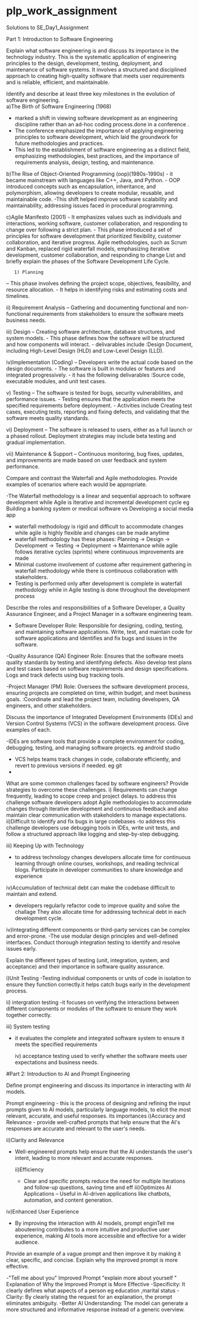   
# plp_work_assignment

 Solutions to  SE_Day1_Assignment

Part 1: Introduction to Software Engineering

Explain what software engineering is and discuss its importance in the technology industry. 
This  is the systematic application of engineering principles to the design, development, testing, deployment, and maintenance of software systems. It involves a structured and disciplined approach to creating high-quality software that meets user requirements and is reliable, efficient, and maintainable.

Identify and describe at least three key milestones in the evolution of software engineering.  
  a)The Birth of Software Engineering (1968)
  - marked a shift in viewing software development as an engineering discipline rather than an ad-hoc coding process.done in a conference .
  -  The conference  emphasized the importance of applying engineering principles to software development, which laid the groundwork for future methodologies and practices.
  -  This led to the establishment of software engineering as a distinct field, emphasizing methodologies, best practices, and the importance of requirements analysis, design, testing, and maintenance.

   b)The Rise of Object-Oriented Programming (oop)(1980s-1990s)
     - it became mainstream with languages like C++, Java, and Python. 
      - OOP introduced concepts such as encapsulation, inheritance, and polymorphism, allowing developers to create modular, reusable, and maintainable code.
      -This shift helped improve software scalability and maintainability, addressing issues faced in procedural programming.

  c)Agile Manifesto (2001)
      - It emphasizes values such as individuals and interactions, working software, customer collaboration, and responding to change over following a strict plan.
      -  This phase introduced a set of principles for software development that prioritized flexibility, customer collaboration, and iterative progress. Agile methodologies, such as Scrum and Kanban, replaced rigid waterfall models, emphasizing             iterative development, customer collaboration, and responding to change
List and briefly explain the phases of the Software Development Life Cycle.

       1) Planning
 – This phase involves defining the project scope, objectives, feasibility, and resource allocation. 
        - It helps in identifying risks and estimating costs and timelines.
        
   ii) Requirement Analysis
 – Gathering and documenting functional and non-functional requirements from stakeholders to ensure the software meets business needs.
        
   iii) Design
 – Creating software architecture, database structures, and system models.
               - This phase defines how the software will be structured and how components will interact.
               - delivarables include :Design Document, including High-Level Design (HLD) and Low-Level Design (LLD).
        
   iv)Implementation (Coding) – Developers write the actual code based on the design documents.
                              - The software is built in modules or features and integrated progressively.
                              - it has the following delivarables :Source code, executable modules, and unit test cases.
        
   v) Testing 
– The software is tested for bugs, security vulnerabilities, and performance issues. 
               - Testing ensures that the application meets the specified requirements before deployment.
               -   Activities include Creating test cases, executing tests, reporting and fixing defects, and validating that the software meets quality standards.

        
  vi)  Deployment 
– The software is released to users, either as a full launch or a phased rollout. Deployment strategies may include beta testing and gradual implementation.
        
 vii)  Maintenance & Support 
– Continuous monitoring, bug fixes, updates, and improvements are made based on user feedback and system performance.





Compare and contrast the Waterfall and Agile methodologies. Provide examples of scenarios where each would be appropriate.

  -The Waterfall methodology is a linear and sequential approach to software development while Agile is Iterative and incremental development cycle eg Building a banking system or medical software vs Developing a social media app
  - waterfall methodology is rigid and difficult to accommodate changes while agile is highly flexible and  changes can be made anytime
  - waterfall methodology has these  phases: Planning → Design → Development → Testing → Deployment → Maintenance while  agile follows iterative cycles (sprints) where continuous improvements are made
  - Minimal custome involvement of custome  after requirement gathering in waterfall methodology  while there is continuous collaboration with stakeholders.
  - Testing  is performed only after development is complete in waterfall methodology  while in Agile testing is done throughout the development process



Describe the roles and responsibilities of a Software Developer, a Quality Assurance Engineer, and a Project Manager in a software engineering team.


  - Software Developer
Role: Responsible for designing, coding, testing, and maintaining software applications.
     Write, test, and maintain code for software applications and Identifies  and fix bugs and issues in the software.

  -Quality Assurance (QA) Engineer
Role: Ensures that the software meets quality standards by testing and identifying defects.
 Also develop test plans and test cases based on software requirements and design specifications.
  Logs and track defects using bug tracking tools.

  -Project Manager (PM)
Role: Oversees the software development process, ensuring projects are completed on time, within budget, and meet business goals.
    :Coordinate and lead the project team, including developers, QA engineers, and other stakeholders.



Discuss the importance of Integrated Development Environments (IDEs) and Version Control Systems (VCS) in the software development process. Give examples of each.

  -IDEs  are software tools that provide a complete environment for coding, debugging, testing, and managing software projects. eg android studio 
  - VCS helps teams track changes in code, collaborate efficiently, and revert to previous versions if needed. eg git
  - 

What are some common challenges faced by software engineers? Provide strategies to overcome these challenges.
  i) Requirements can change frequently, leading to scope creep and project delays. to address this challenge  software developers adopt Agile methodologies to accommodate changes through iterative development and continuous feedback and also      maintain clear communication with stakeholders to manage expectations.
ii)Difficult to identify and fix bugs in large codebases
    -to address this challenge  developers  use debugging tools in IDEs, write unit tests, and follow a structured approach like logging and step-by-step debugging.

  iii) Keeping Up with Technology
  - to address technology changes  developers  allocate time for continuous learning through online courses, workshops, and reading technical blogs. Participate in developer communities to share knowledge and experience

iv)Accumulation of technical debt can make the codebase difficult to maintain and extend.
  -  developers regularly refactor code to improve quality and solve the challage  They also  allocate time for addressing technical debt in each development cycle.

  iv)Integrating different components or third-party services can be complex and error-prone.
-The  use modular design principles and well-defined interfaces. Conduct thorough integration testing to identify and resolve issues early.

Explain the different types of testing (unit, integration, system, and acceptance) and their importance in software quality assurance.

i)Unit Testing
  -Testing individual components or units of code in isolation to ensure they function correctly.it helps catch bugs early in the development process. 

ii) intergration testing 
    -it  focuses on verifying the interactions between different components or modules of the software to ensure they work together correctly.

iii) System testing 
- it evaluates the complete and integrated software system to ensure it meets the specified requirements

  iv) acceptance testing
  used to  verify whether the software meets user expectations and business needs.


#Part 2: Introduction to AI and Prompt Engineering

Define prompt engineering and discuss its importance in interacting with AI models.

  Prompt engineering 
    - this is the process of designing and refining the input prompts given to AI models, particularly language models, to elicit the most relevant, accurate, and useful responses.
    its  importances
    i)Accuracy and Relevance
      - provide well-crafted prompts that help ensure that the AI's responses are accurate and relevant to the user's needs.

  ii)Clarity and Relevance
 - Well-engineered prompts help ensure that the AI understands the user's intent, leading to more relevant and accurate responses.

   ii)Efficiency
     - Clear and specific prompts reduce the need for multiple iterations and follow-up questions, saving time and eff
  iii)Optimizes AI Applications
    – Useful in AI-driven applications like chatbots, automation, and content generation.

iv)Enhanced User Experience
- By improving the interaction with AI models, prompt enginTell me abouteering contributes to a more intuitive and productive user experience, making AI tools more accessible and effective for a wider audience.
   
    

Provide an example of a vague prompt and then improve it by making it clear, specific, and concise. Explain why the improved prompt is more effective.

-"Tell me about you"
Improved Prompt
"explain more about yourself "
Explanation of Why the Improved Prompt is More Effective
  -Specificity: It clearly defines what aspects of a person  eg education ,marital status 
   -Clarity: By clearly stating the request for an explanation, the prompt eliminates ambiguity.
   -Better AI Understanding: The model can generate a more structured and informative response instead of a generic overview.



  


